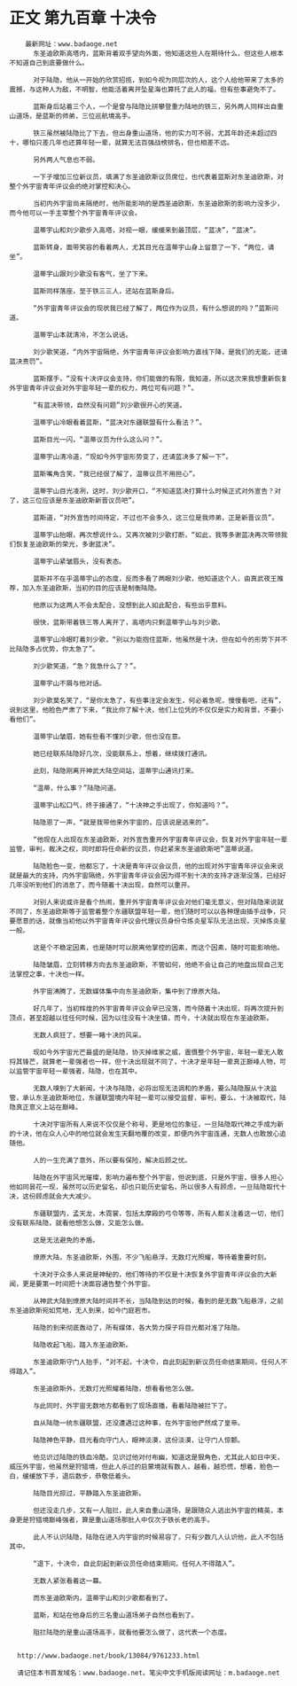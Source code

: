 # 正文 第九百章 十决令
        最新网址：www.badaoge.net
          东圣迪欧斯高塔内，蓝斯背着双手望向外面，他知道这些人在期待什么，但这些人根本不知道自己到底要做什么。
      
          对于陆隐，他从一开始的欣赏招揽，到如今视为同层次的人，这个人给他带来了太多的震撼，与这种人为敌，不明智，他能活着离开坠星海也算托了此人的福，但有些事避免不了。
      
          蓝斯身后站着三个人，一个是曾与陆隐比拼攀登重力陆地的铁三，另外两人同样出自重山道场，是蓝斯的师弟，三位巡航境高手。
      
          铁三虽然被陆隐比了下去，但出身重山道场，他的实力可不弱，尤其年龄还未超过四十，哪怕只差几年也还算年轻一辈，就算无法百强战榜排名，但也相差不远。
      
          另外两人气息也不弱。
      
          一下子增加三位新议员，填满了东圣迪欧斯议员席位，也代表着蓝斯对东圣迪欧斯，对整个外宇宙青年评议会的绝对掌控和决心。
      
          当初内外宇宙尚未隔绝时，他所能影响的是西圣迪欧斯，东圣迪欧斯的影响力没多少，而今他可以一手主宰整个外宇宙青年评议会。
      
          温蒂宇山和刘少歌步入高塔，对视一眼，缓缓来到最顶层，“蓝决”，“蓝决”。
      
          蓝斯转身，面带笑容的看着两人，尤其目光在温蒂宇山身上留意了一下，“两位，请坐”。
      
          温蒂宇山跟刘少歌没有客气，坐了下来。
      
          蓝斯同样落座，至于铁三三人，还站在蓝斯身后。
      
          “外宇宙青年评议会的现状我已经了解了，两位作为议员，有什么想说的吗？”蓝斯问道。
      
          温蒂宇山本就清冷，不怎么说话。
      
          刘少歌笑道，“内外宇宙隔绝，外宇宙青年评议会影响力直线下降，是我们的无能，还请蓝决责罚”。
      
          蓝斯摆手，“没有十决评议会支持，你们能做的有限，我知道，所以这次来我想重新恢复外宇宙青年评议会对外宇宙年轻一辈的权力，两位可有问题？”。
      
          “有蓝决带领，自然没有问题”刘少歌很开心的笑道。
      
          温蒂宇山冷眼看着蓝斯，“蓝决对东疆联盟有什么看法？”。
      
          蓝斯目光一闪，“温蒂议员为什么这么问？”。
      
          温蒂宇山清冷道，“现如今外宇宙形势变了，还请蓝决多了解一下”。
      
          蓝斯嘴角含笑，“我已经很了解了，温蒂议员不用担心”。
      
          温蒂宇山目光凌冽，这时，刘少歌开口，“不知道蓝决打算什么时候正式对外宣告？对了，这三位应该是东圣迪欧斯新晋议员吧”。
      
          蓝斯道，“对外宣告时间待定，不过也不会多久，这三位是我师弟，正是新晋议员”。
      
          温蒂宇山抬眼，再次想说什么，又再次被刘少歌打断，“如此，我等多谢蓝决再次带领我们恢复圣迪欧斯的荣光，多谢蓝决”。
      
          温蒂宇山紧皱眉头，没有表态。
      
          蓝斯并不在乎温蒂宇山的态度，反而多看了两眼刘少歌，他知道这个人，由真武夜王推荐，加入东圣迪欧斯，当初的目的应该是制衡陆隐。
      
          他原以为这两人不会太配合，没想到此人如此配合，有些出乎意料。
      
          很快，蓝斯带着铁三等人离开了，高塔内只剩温蒂宇山与刘少歌。
      
          温蒂宇山冷眼盯着刘少歌，“别以为能抱住蓝斯，他虽然是十决，但在如今的形势下并不比陆隐多占优势，你太急了”。
      
          刘少歌笑道，“急？我急什么了？”。
      
          温蒂宇山不屑与他对话。
      
          刘少歌莫名笑了，“是你太急了，有些事注定会发生，何必着急呢，慢慢看吧，还有”，说到这里，他脸色严肃了下来，“我比你了解十决，他们上位凭的不仅仅是实力和背景，不要小看他们”。
      
          温蒂宇山皱眉，她有些看不懂刘少歌，但也没在意。
      
          她已经联系陆隐好几次，没能联系上，想着，继续拨打通讯。
      
          此刻，陆隐刚离开神武大陆空间站，温蒂宇山通讯打来。
      
          “温蒂，什么事？”陆隐问道。
      
          温蒂宇山松口气，终于接通了，“十决神之手出现了，你知道吗？”。
      
          陆隐恩了一声，“就是我带他来外宇宙的，应该说是逃来的”。
      
          “他现在人出现在东圣迪欧斯，对外宣告重开外宇宙青年评议会，恢复对外宇宙年轻一辈监管，审判，裁决之权，同时即将任命新的议员，你赶紧来东圣迪欧斯吧”温蒂说道。
      
          陆隐脸色一变，他都忘了，十决是青年评议会议员，他的出现对外宇宙青年评议会来说就是最大的支持，内外宇宙隔绝，外宇宙青年评议会因为得不到十决的支持才逐渐没落，已经好几年没听到他们的消息了，而今随着十决出现，自然可以重开。
      
          对别人来说或许是看个热闹，重开外宇宙青年评议会对他们毫无意义，但对陆隐来说就不同了，东圣迪欧斯等于监管着整个东疆联盟年轻一辈，他们随时可以以各种理由插手战争，只要愿意的话，就像当初他以外宇宙青年评议会代理议员身份令炼炎星军队无法出现，灭掉炼炎星一般。
      
          这是个不稳定因素，也是随时可以脱离他掌控的因素，而这个因素，随时可能影响他。
      
          陆隐皱眉，立刻转移方向去东圣迪欧斯，不管如何，他绝不会让自己的地盘出现自己无法掌控之事，十决也一样。
      
          外宇宙沸腾了，无数媒体集中向东圣迪欧斯，集中到了燎原大陆。
      
          好几年了，当初辉煌的外宇宙青年评议会早已没落，而今随着十决出现，将再次提升到顶点，甚至超越以往任何时候，因为以往没有十决坐镇，而今，十决就出现在东圣迪欧斯。
      
          无数人疯狂了，想要一睹十决的风采。
      
          现如今外宇宙光芒最盛的是陆隐，协灭掉维家之威，震慑整个外宇宙，年轻一辈无人敢捋其锋芒，就算老一辈强者也一样，但十决出现就不同了，十决才是年轻一辈真正巅峰人物，可以监管宇宙年轻一辈强者，陆隐，也在其中。
      
          无数人嗅到了大新闻，十决与陆隐，必将出现无法调和的矛盾，要么陆隐服从十决监管，承认东圣迪欧斯地位，东疆联盟境内年轻一辈可以接受监督，审判，要么，十决被取代，陆隐真正意义上站在巅峰。
      
          十决对宇宙所有人来说不仅仅是个称号，更是地位的象征，一旦陆隐取代神之手成为新的十决，他在众人心中的地位就会发生天翻地覆的改变，即便内外宇宙连通，无数人也敢放心追随他。
      
          人的一生充满了意外，所以要有保险，解决后顾之忧。
      
          陆隐在外宇宙风光璀璨，影响力遍布整个外宇宙，但说到底，只是外宇宙，很多人担心他如同昙花一现，虽然可以历史留名，却也只能历史留名，所以很多人有顾虑，一旦陆隐取代十决，这份顾虑就会大大减少。
      
          东疆联盟内，孟天龙，木霓裳，包括太摩殿的弓令等等，所有人都关注着这一切，他们没有联系陆隐，就看他想怎么做，又能怎么做。
      
          这是无法避免的矛盾。
      
          燎原大陆，东圣迪欧斯，外围，不少飞船悬浮，无数灯光照耀，等待着重要时刻。
      
          十决对于众多人来说是神秘的，他们等待的不仅是十决恢复外宇宙青年评议会的大新闻，更是要第一时间把十决面容通告整个外宇宙。
      
          从神武大陆到燎原大陆时间并不长，当陆隐到达的时候，看到的是无数飞船悬浮，之前东圣迪欧斯宛如荒地，无人到来，如今门庭若市。
      
          陆隐的到来彻底轰动了，所有媒体，各大势力探子将目光都对准了陆隐。
      
          陆隐收起飞船，踏入东圣迪欧斯。
      
          东圣迪欧斯守门人抬手，“对不起，十决令，自此刻起到新议员任命结束期间，任何人不得踏入”。
      
          东圣迪欧斯外，无数灯光照耀着陆隐，想看看他怎么做。
      
          与此同时，外宇宙无数地方都看到了现场直播，看着陆隐被拦下了。
      
          自从陆隐一统东疆联盟，还没遭遇过这种事，在外宇宙他俨然成了皇帝。
      
          陆隐神色平静，目光看向守门人，眼神淡漠，这份淡漠，让守门人惊颤。
      
          他见识过陆隐的铁血冷酷，见识过他对付布幽，知道这是狠角色，尤其此人如日中天，威压外宇宙，他虽然是狩猎境，但此人杀过的启蒙境就有数人，越看，越恐慌，想着，脸色一白，缓缓放下手，退后数步，恭敬低着头。
      
          陆隐目光掠过，平静踏入东圣迪欧斯。
      
          但还没走几步，又有一人阻拦，此人来自重山道场，是跟随众人逃出外宇宙的精英，本身更是狩猎境巅峰强者，算是重山道场那批人中仅次于铁长老的高手。
      
          此人不认识陆隐，陆隐在进入内宇宙的时候易容了，只有少数几人认识他，此人不包括其中。
      
          “退下，十决令，自此刻起到新议员任命结束期间，任何人不得踏入”。
      
          无数人紧张看着这一幕。
      
          而东圣迪欧斯内，温蒂宇山和刘少歌都看到了。
      
          蓝斯，和站在他身后的三名重山道场弟子自然也看到了。
      
          阻拦陆隐的是重山道场高手，就看他要怎么做了，这代表一个态度。
      
      
      http://www.badaoge.net/book/13084/9761233.html
      
      请记住本书首发域名：www.badaoge.net。笔尖中文手机版阅读网址：m.badaoge.net